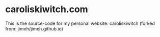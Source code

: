 # caroliskiwitch.com

This is the source-code for my personal website: caroliskiwitch (forked from: jimeh/jimeh.github.io)
